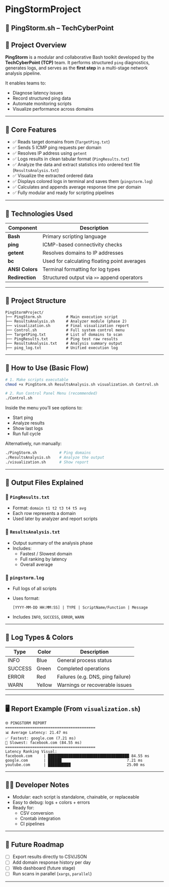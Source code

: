 # PingStormProject

## 🚀 PingStorm.sh – TechCyberPoint

## 🎯 Project Overview

**PingStorm** is a modular and collaborative Bash toolkit developed by the **TechCyberPoint (TCP)** team. It performs structured `ping` diagnostics, generates logs, and serves as the **first step** in a multi-stage network analysis pipeline.

It enables teams to:
- Diagnose latency issues
- Record structured ping data
- Automate monitoring scripts
- Visualize performance across domains

---

## 🧰 Core Features

- ✅ Reads target domains from (`TargetPing.txt`)
- ✅ Sends 5 ICMP ping requests per domain
- ✅ Resolves IP address using `getent`
- ✅ Logs results in clean tabular format (`PingResults.txt`)
- ✅ Analyze the data and extract statistics into ordered text file (`ResultsAnalysis.txt`)
- ✅ Visualize the extracted ordered data
- ✅ Displays colored logs in terminal and saves them (`pingstorm.log`)
- ✅ Calculates and appends average response time per domain
- ✅ Fully modular and ready for scripting pipelines

---

## 🧠 Technologies Used

| Component       | Description                                     |
|----------------|-------------------------------------------------|
| **Bash**        | Primary scripting language                      |
| **ping**        | ICMP-based connectivity checks                  |
| **getent**      | Resolves domains to IP addresses                |
| **bc**          | Used for calculating floating point averages    |
| **ANSI Colors** | Terminal formatting for log types              |
| **Redirection** | Structured output via `>>` append operators    |

---

## 📁 Project Structure

```
PingStormProject/
├── PingStorm.sh           # Main execution script
├── ResultsAnalysis.sh     # Analyzer module (phase 2)
├── visualization.sh       # Final visualization report
├── Control.sh             # Full system control menu
├── TargetPing.txt         # List of domains to scan
├── PingResults.txt        # Ping test raw results
├── ResultsAnalysis.txt    # Analysis summary output
├── ping_log.txt           # Unified execution log
```

---

## 🧪 How to Use (Basic Flow)

```bash
# 1. Make scripts executable
chmod +x PingStorm.sh ResultsAnalysis.sh visualization.sh Control.sh

# 2. Run Control Panel Menu (recommended)
./Control.sh
```

Inside the menu you’ll see options to:
- Start ping
- Analyze results
- Show last logs
- Run full cycle

Alternatively, run manually:
```bash
./PingStorm.sh          # Ping domains
./ResultsAnalysis.sh    # Analyze the output
./visualization.sh      # Show report
```

---

## 📄 Output Files Explained

### 📘 `PingResults.txt`
- Format: `domain t1 t2 t3 t4 t5 avg`
- Each row represents a domain
- Used later by analyzer and report scripts

### 📙 `ResultsAnalysis.txt`
- Output summary of the analysis phase
- Includes:
  - Fastest / Slowest domain
  - Full ranking by latency
  - Overall average

### 📕 `pingstorm.log`
- Full logs of all scripts
- Uses format:

  ```
  [YYYY-MM-DD HH:MM:SS] | TYPE | ScriptName/Function | Message
  ```
- Includes `INFO`, `SUCCESS`, `ERROR`, `WARN`

---

## 🔔 Log Types & Colors

| Type     | Color     | Description                          |
|----------|-----------|--------------------------------------|
| INFO     | Blue      | General process status               |
| SUCCESS  | Green     | Completed operations                 |
| ERROR    | Red       | Failures (e.g. DNS, ping failure)    |
| WARN     | Yellow    | Warnings or recoverable issues       |

---

## 🖥 Report Example (From `visualization.sh`)
```
🌐 PINGSTORM REPORT
========================================
📊 Average Latency: 21.47 ms
✅ Fastest: google.com (7.21 ms)
🐢 Slowest: facebook.com (84.55 ms)
========================================
Latency Ranking Visual:
facebook.com     | ████████████████████████████████████ 84.55 ms
google.com       | ██████                             7.21 ms
youtube.com      | ██████████                         25.00 ms
```

---

## 👨‍💻 Developer Notes

- Modular: each script is standalone, chainable, or replaceable
- Easy to debug: logs + colors + errors
- Ready for:
  - CSV conversion
  - Crontab integration
  - CI pipelines

---

## 🔮 Future Roadmap

- [ ] Export results directly to CSV/JSON
- [ ] Add domain response history per day
- [ ] Web dashboard (future stage)
- [ ] Run scans in parallel (`xargs`, `parallel`)

---


